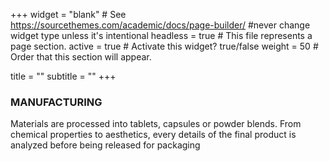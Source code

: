 +++
widget = "blank"  # See https://sourcethemes.com/academic/docs/page-builder/ #never change widget type unless it's intentional
headless = true  # This file represents a page section.
active = true  # Activate this widget? true/false
weight = 50  # Order that this section will appear.

title = ""
subtitle = ""
+++

**<h3>MANUFACTURING</h3>**
<p>Materials are processed into tablets, capsules or powder blends. From chemical properties to aesthetics, every details of the final product is analyzed before being released for packaging</p>
